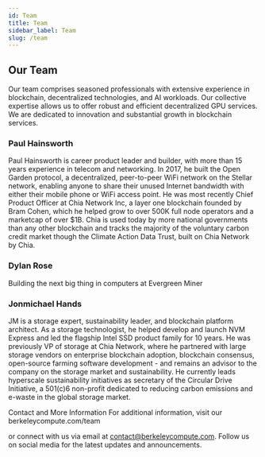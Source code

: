 ```yaml
---
id: Team
title: Team
sidebar_label: Team
slug: /team
---
```


## Our Team
Our team comprises seasoned professionals with extensive experience in blockchain, decentralized technologies, and AI workloads. Our collective expertise allows us to offer robust and efficient decentralized GPU services. We are dedicated to innovation and substantial growth in blockchain services.

### Paul Hainsworth

Paul Hainsworth is career product leader and builder, with more than 15 years experience in telecom and networking. In 2017, he built the Open Garden protocol, a decentralized, peer-to-peer WiFi network on the Stellar network, enabling anyone to share their unused Internet bandwidth with either their mobile phone or WiFi access point. He was most recently Chief Product Officer at Chia Network Inc, a layer one blockchain founded by Bram Cohen, which he helped grow to over 500K full node operators and a marketcap of over $1B. Chia is used today by more national governments than any other blockchain and tracks the majority of the voluntary carbon credit market though the Climate Action Data Trust, built on Chia Network by Chia.

### Dylan Rose

Building the next big thing in computers at Evergreen Miner

### Jonmichael Hands

JM is a storage expert, sustainability leader, and blockchain platform architect. As a storage technologist, he helped develop and launch NVM Express and led the flagship Intel SSD product family for 10 years. He was previously VP of storage at Chia Network, where he partnered with large storage vendors on enterprise blockchain adoption, blockchain consensus, open-source farming software development - and remains an advisor to the company on the storage market and sustainability. He currently leads hyperscale sustainability initiatives as secretary of the Circular Drive Initiative, a 501(c)6 non-profit dedicated to reducing carbon emissions and e-waste in the global storage market.

Contact and More Information
For additional information, visit our berkeleycompute.com/team

or connect with us via email at contact@berkeleycompute.com. Follow us on social media for the latest updates and announcements.